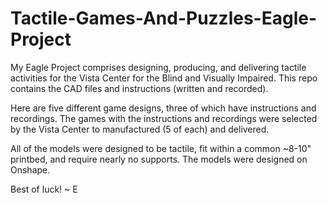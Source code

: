 # Tactile-Games-And-Puzzles-Eagle-Project
My Eagle Project comprises designing, producing, and delivering tactile activities for the Vista Center for the Blind and Visually Impaired. This repo contains the CAD files and instructions (written and recorded). 

Here are five different game designs, three of which have instructions and recordings. The games with the instructions and recordings were selected by the Vista Center to manufactured (5 of each) and delivered.

All of the models were designed to be tactile, fit within a common ~8-10" printbed, and require nearly no supports. The models were designed on Onshape.

Best of luck!
~ E
